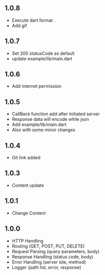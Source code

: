 ## 1.0.8
- Execute dart format .
- Add gif

## 1.0.7
- Set 200 statusCode as default
- update example/lib/main.dart

## 1.0.6
- Add internet permission

## 1.0.5
- CallBack function add after initiated server
- Response data will encode while json
- Add example/lib/main.dart
- Also with some minor changes

## 1.0.4
- Git link added

## 1.0.3
- Content update

## 1.0.1
- Change Content

## 1.0.0
- HTTP Handling
- Routing (GET, POST, PUT, DELETE)
- Request Parsing (query parameters, body)
- Response Handling (status code, body)
- Error Handling (server site, method)
- Logger (path list, error, response)